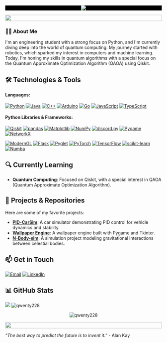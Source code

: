 <!-- Full-width black background with centered GIF -->
<p align="center" style="background-color:black;">
    <img src="https://github.com/user-attachments/assets/0208cbdf-bcd4-4260-8647-edef08f453e1" >
</p>
<!-- section line-->
<img src="https://i.imgur.com/dBaSKWF.gif" height="20" width="100%">

### 🧑‍💻 About Me
I'm an engineering student with a strong focus on Python, and I'm currently diving deep into the world of quantum computing. My journey started with robotics, which sparked my interest in computers and machine learning. Today, I'm honing my skills in quantum algorithms with a special focus on the Quantum Approximate Optimization Algorithm (QAOA) using Qiskit.

## 🛠️ Technologies & Tools
#### **Languages:**
[![Python](https://img.shields.io/badge/Python-3776AB?style=flat-square&logo=python&logoColor=white)](https://www.python.org/)
[![Java](https://img.shields.io/badge/Java-007396?style=flat-square&logo=java&logoColor=white)](https://www.java.com/)
[![C++](https://img.shields.io/badge/C%2B%2B-00599C?style=flat-square&logo=c%2B%2B&logoColor=white)](https://isocpp.org/)
[![Arduino](https://img.shields.io/badge/Arduino-00979D?style=flat-square&logo=arduino&logoColor=white)](https://www.arduino.cc/)
[![Go](https://img.shields.io/badge/Go-00ADD8?style=flat-square&logo=go&logoColor=white)](https://golang.org/)
[![JavaScript](https://img.shields.io/badge/JavaScript-F7DF1E?style=flat-square&logo=javascript&logoColor=black)](https://developer.mozilla.org/en-US/docs/Web/JavaScript)
[![TypeScript](https://img.shields.io/badge/TypeScript-3178C6?style=flat-square&logo=typescript&logoColor=white)](https://www.typescriptlang.org/)

#### **Python Libraries & Frameworks:**
[![Qiskit](https://img.shields.io/badge/Qiskit-5A2E81?style=flat-square&logo=qiskit&logoColor=white)](https://qiskit.org/)
[![pandas](https://img.shields.io/badge/pandas-150458?style=flat-square&logo=pandas&logoColor=white)](https://pandas.pydata.org/)
[![Matplotlib](https://img.shields.io/badge/Matplotlib-003C71?style=flat-square&logo=matplotlib&logoColor=white)](https://matplotlib.org/) 
[![NumPy](https://img.shields.io/badge/NumPy-013243?style=flat-square&logo=numpy&logoColor=white)](https://numpy.org/)
[![discord.py](https://img.shields.io/badge/discord.py-7289DA?style=flat-square&logo=discord&logoColor=white)](https://discordpy.readthedocs.io/)
[![Pygame](https://img.shields.io/badge/Pygame-6ff031?style=flat-square&logo=pygame&logoColor=white)](https://www.pygame.org/)
[![NetworkX](https://img.shields.io/badge/NetworkX-008000?style=flat-square&logo=networkx&logoColor=white)](https://networkx.github.io/)

[![ModernGL](https://img.shields.io/badge/ModernGL-000000?style=flat-square&logo=modern-gl&logoColor=white)](https://moderngl.com/) 
[![Flask](https://img.shields.io/badge/Flask-000000?style=flat-square&logo=flask&logoColor=white)](https://flask.palletsprojects.com/)
[![Pyglet](https://img.shields.io/badge/Pyglet-ff6666?style=flat-square&logo=pyglet&logoColor=white)](https://pyglet.org/)
[![PyTorch](https://img.shields.io/badge/PyTorch-EE4C2C?style=flat-square&logo=pytorch&logoColor=white)](https://pytorch.org/)
[![TensorFlow](https://img.shields.io/badge/TensorFlow-FF6F00?style=flat-square&logo=tensorflow&logoColor=white)](https://www.tensorflow.org/)
[![scikit-learn](https://img.shields.io/badge/scikit--learn-F7931E?style=flat-square&logo=scikit-learn&logoColor=white)](https://scikit-learn.org/)
[![Numba](https://img.shields.io/badge/Numba-009639?style=flat-square&logo=numba&logoColor=white)](http://numba.pydata.org/)  


## 🔍 Currently Learning
- **Quantum Computing**: Focused on Qiskit, with a special interest in QAOA (Quantum Approximate Optimization Algorithm).

## 🌱 Projects & Repositories
Here are some of my favorite projects:

- **[PID-CarSim](https://github.com/Qwenty228/pid-car-simulator)**: A car simulator demonstrating PID control for vehicle dynamics and stability.
- **[Wallpaper Engine](https://github.com/Qwenty228/Wall-Paper)**: A wallpaper engine built with Pygame and Tkinter.
- **[N-Body-sim](https://github.com/Qwenty228/N-Body-Simulation)**: A simulation project modeling gravitational interactions between celestial bodies.

## 📫 Get in Touch
[![Email](https://img.shields.io/badge/Email-c54133?style=flat-square&logo=gmail&logoColor=white)](mailto:nathan.kittichai@gmail.com)
[![LinkedIn](https://img.shields.io/badge/LinkedIn-0077B5?style=flat-square&logo=linkedin&logoColor=white)](https://www.linkedin.com/in/nathan-kittichaikoonkij/)


## 📊 GitHub Stats
<p>
<img src="https://github-readme-stats.vercel.app/api?username=Qwenty228&show_icons=true&theme=radical" />
<img src="https://github-readme-stats-two-rosy-29.vercel.app/api/top-langs/?username=Qwenty228&layout=donut&show_icons=true&theme=blue-green&count_private=true&include_all_commits=true" alt="qwenty228" />
</p>
<p align="center">
    <img align="center" src="https://github-readme-streak-stats.herokuapp.com/?user=qwenty228&theme=dark" alt="qwenty228" />
</p>

<!-- section line-->
<img src="https://i.imgur.com/dBaSKWF.gif" height="20" width="100%">

*“The best way to predict the future is to invent it.”* - Alan Kay
